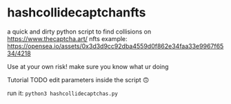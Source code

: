 # hashcollidecaptchanfts
a quick and dirty python script to find collisions on https://www.thecaptcha.art/ nfts
example: https://opensea.io/assets/0x3d3d9cc92dba4559d0f862e34faa33e9967f6534/4218

Use at your own risk! make sure you know what ur doing

Tutorial
TODO
edit parameters inside the script 🙃

run it:
`python3 hashcollidecaptchas.py`

